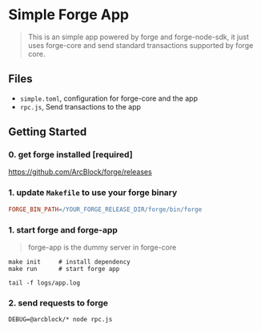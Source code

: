 # Simple Forge App

> This is an simple app powered by forge and forge-node-sdk, it just uses forge-core and send standard transactions supported by forge core.

## Files

- `simple.toml`, configuration for forge-core and the app
- `rpc.js`, Send transactions to the app

## Getting Started

### 0. get forge installed [required]

https://github.com/ArcBlock/forge/releases

### 1. update `Makefile` to use your forge binary

```makefile
FORGE_BIN_PATH=/YOUR_FORGE_RELEASE_DIR/forge/bin/forge
```

### 1. start forge and forge-app

> forge-app is the dummy server in forge-core

```shell
make init     # install dependency
make run      # start forge app
```

```shell
tail -f logs/app.log
```

### 2. send requests to forge

```shell
DEBUG=@arcblock/* node rpc.js
```
